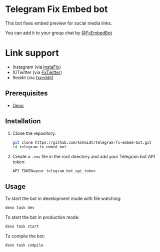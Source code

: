 # Telegram Fix Embed bot
This bot fixes embed preview for social media links.

You can add it to your group chat by [@FxEmbedBot](https://t.me/FxEmbedBot)

# Link support
- Instagram (via [InstaFix](https://ddinstagram.com/))
- X/Twitter (via [FxTwitter](https://github.com/FixTweet/FxTwitter))
- Reddit (via [fxreddit](https://github.com/MinnDevelopment/fxreddit))

## Prerequisites
- [Deno](https://deno.land/)

## Installation
1. Clone the repository:
   ```sh
   git clone https://github.com/kshmidt/telegram-fx-embed-bot.git
   cd telegram-fx-embed-bot
   ```

2. Create a `.env` file in the root directory and add your Telegram bot API
   token:

   ```properties
   API_TOKEN=your_telegram_bot_api_token
   ```

## Usage

To start the bot in development mode with file watching:

```sh
deno task dev
```

To start the bot in production mode:

```sh
deno task start
```

To compile the bot:

```sh
deno task compile
```